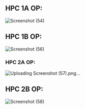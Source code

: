 ## HPC 1A OP:

![Screenshot (54)](https://github.com/dipakjagtap29/hd/assets/69413168/784d894a-4870-490e-ac3d-d3bfa306b928)

## HPC 1B OP:
![Screenshot (56)](https://github.com/dipakjagtap29/hd/assets/69413168/8933873b-480a-4b25-874d-9a94fad41c26)

### HPC 2A OP:
![Uploading Screenshot (57).png…]()

## HPC 2B OP:
![Screenshot (58)](https://github.com/dipakjagtap29/hd/assets/69413168/a612b950-78d3-4bd9-9651-3ea0a0eac828)


